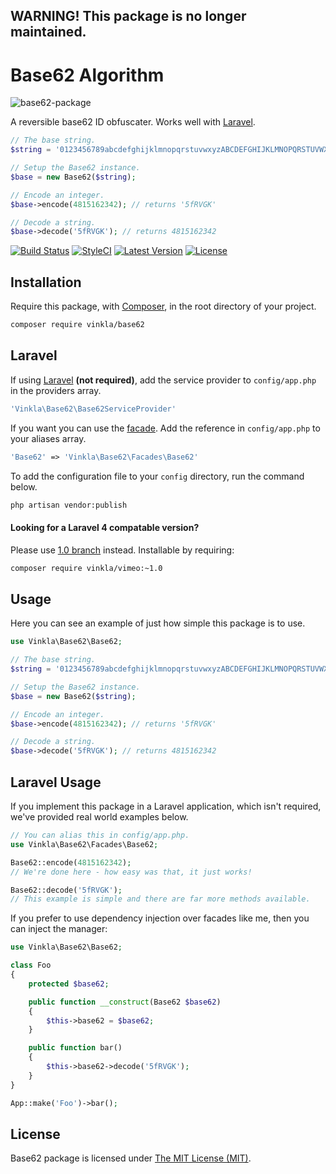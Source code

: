 ## WARNING! This package is no longer maintained.

# Base62 Algorithm

![base62-package](https://cloud.githubusercontent.com/assets/499192/7440616/09e67fa8-f0c0-11e4-83e6-06e785883cae.png)

A reversible base62 ID obfuscater. Works well with [Laravel](https://github.com/laravel/laravel).

```php
// The base string.
$string = '0123456789abcdefghijklmnopqrstuvwxyzABCDEFGHIJKLMNOPQRSTUVWXYZ';

// Setup the Base62 instance.
$base = new Base62($string);

// Encode an integer.
$base->encode(4815162342); // returns '5fRVGK'

// Decode a string.
$base->decode('5fRVGK'); // returns 4815162342
```

[![Build Status](https://img.shields.io/travis/vinkla/base62/master.svg?style=flat)](https://travis-ci.org/vinkla/base62)
[![StyleCI](https://styleci.io/repos/15844313/shield?style=flat)](https://styleci.io/repos/15844313)
[![Latest Version](https://img.shields.io/github/release/vinkla/base62.svg?style=flat)](https://github.com/vinkla/base62/releases)
[![License](https://img.shields.io/packagist/l/vinkla/base62.svg?style=flat)](https://packagist.org/packages/vinkla/base62)

## Installation
Require this package, with [Composer](https://getcomposer.org/), in the root directory of your project.

```bash
composer require vinkla/base62
```

## Laravel
If using [Laravel](http://laravel.com) **(not required)**, add the service provider to ```config/app.php``` in the providers array.

```php
'Vinkla\Base62\Base62ServiceProvider'
```

If you want you can use the [facade](http://laravel.com/docs/facades). Add the reference in ```config/app.php``` to your aliases array.
```php
'Base62' => 'Vinkla\Base62\Facades\Base62'
```

To add the configuration file to your `config` directory, run the command below.
```bash
php artisan vendor:publish
```

#### Looking for a Laravel 4 compatable version?

Please use [1.0 branch](https://github.com/vinkla/base62/tree/1.0) instead. Installable by requiring:

```bash
composer require vinkla/vimeo:~1.0
```

## Usage
Here you can see an example of just how simple this package is to use.

```php
use Vinkla\Base62\Base62;

// The base string.
$string = '0123456789abcdefghijklmnopqrstuvwxyzABCDEFGHIJKLMNOPQRSTUVWXYZ';

// Setup the Base62 instance.
$base = new Base62($string);

// Encode an integer.
$base->encode(4815162342); // returns '5fRVGK'

// Decode a string.
$base->decode('5fRVGK'); // returns 4815162342
```

## Laravel Usage
If you implement this package in a Laravel application, which isn't required, we've provided real world examples below.
```php
// You can alias this in config/app.php.
use Vinkla\Base62\Facades\Base62;

Base62::encode(4815162342);
// We're done here - how easy was that, it just works!

Base62::decode('5fRVGK');
// This example is simple and there are far more methods available.
```

If you prefer to use dependency injection over facades like me, then you can inject the manager:

```php
use Vinkla\Base62\Base62;

class Foo
{
	protected $base62;

	public function __construct(Base62 $base62)
	{
		$this->base62 = $base62;
	}

	public function bar()
	{
		$this->base62->decode('5fRVGK');
	}
}

App::make('Foo')->bar();
```

## License

Base62 package is licensed under [The MIT License (MIT)](LICENSE).
